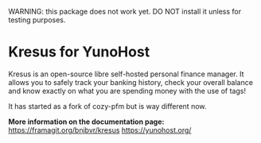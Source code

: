 WARNING: this package does not work yet. DO NOT install it unless for testing purposes.


# Kresus for YunoHost

Kresus is an open-source libre self-hosted personal finance manager. It allows you to safely track your banking history, check your overall balance and know exactly on what you are spending money with the use of tags!

It has started as a fork of cozy-pfm but is way different now.


**More information on the documentation page:**    
https://framagit.org/bnjbvr/kresus
https://yunohost.org/
